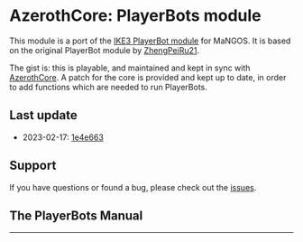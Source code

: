 # AzerothCore: PlayerBots module

This module is a port of the [IKE3 PlayerBot module][mangosbot-bots] for MaNGOS.
It is based on the original PlayerBot module by [ZhengPeiRu21][upstream].

The gist is: this is playable, and maintained and kept in sync with
[AzerothCore][AzerothCore]. A patch for the core is provided and kept up to
date, in order to add functions which are needed to run PlayerBots.

## Last update

- 2023-02-17: [1e4e663][commit]

## Support

If you have questions or found a bug, please check out the [issues][issues].

## The PlayerBots Manual

---

[issues]: https://github.com/danielsreichenbach/mod-playerbot/issues
[mangosbot-bots]: https://github.com/ike3/mangosbot-bots
[mangosbot-immersive]: https://github.com/ike3/mangosbot-immersive
[upstream]: https://github.com/ZhengPeiRu21/mod-playerbots
[trinity-npc-bots]: https://github.com/trickerer/Trinity-Bots
[AzerothCore]: https://github.com/AzerothCore
[commit]: https://github.com/azerothcore/azerothcore-wotlk/commit/1e4e663a1a657389a59dda6d668741697bf02a17
